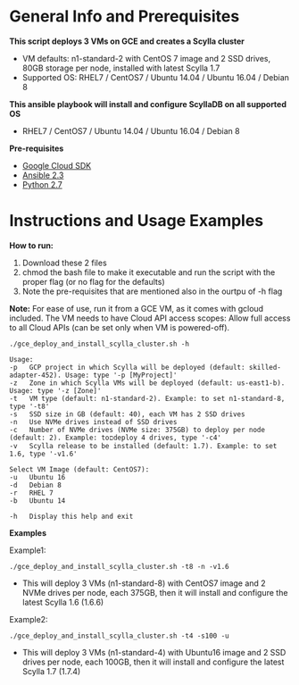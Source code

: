 General Info and Prerequisites
==============================

**This script deploys 3 VMs on GCE and creates a Scylla cluster**
- VM defaults: n1-standard-2 with CentOS 7 image and 2 SSD drives, 80GB storage per node, installed with latest Scylla 1.7
- Supported OS: RHEL7 / CentOS7 / Ubuntu 14.04 / Ubuntu 16.04 / Debian 8

**This ansible playbook will install and configure ScyllaDB on all supported OS**
- RHEL7 / CentOS7 / Ubuntu 14.04 / Ubuntu 16.04 / Debian 8

**Pre-requisites**
- [Google Cloud SDK](https://cloud.google.com/sdk/download)
- [Ansible 2.3](http://docs.ansible.com/ansible/intro_installation.html)
- [Python 2.7](https://www.python.org/download/releases/2.7/)



Instructions and Usage Examples
===============================

**How to run:**
1. Download these 2 files
2. chmod the bash file to make it executable and run the script with the proper flag (or no flag for the defaults)
3. Note the pre-requisites that are mentioned also in the ourtpu of -h flag

**Note:** For ease of use, run it from a GCE VM, as it comes with gcloud included. The VM needs to have
Cloud API access scopes: Allow full access to all Cloud APIs (can be set only when VM is powered-off).


```
./gce_deploy_and_install_scylla_cluster.sh -h

Usage:
-p   GCP project in which Scylla will be deployed (default: skilled-adapter-452). Usage: type '-p [MyProject]'
-z   Zone in which Scylla VMs will be deployed (default: us-east1-b). Usage: type '-z [Zone]'
-t   VM type (default: n1-standard-2). Example: to set n1-standard-8, type '-t8'
-s   SSD size in GB (default: 40), each VM has 2 SSD drives
-n   Use NVMe drives instead of SSD drives
-c   Number of NVMe drives (NVMe size: 375GB) to deploy per node (default: 2). Example: toםdeploy 4 drives, type '-c4'
-v   Scylla release to be installed (default: 1.7). Example: to set 1.6, type '-v1.6'

Select VM Image (default: CentOS7):
-u   Ubuntu 16
-d   Debian 8
-r   RHEL 7
-b   Ubuntu 14

-h   Display this help and exit
```

**Examples**

Example1:
```
./gce_deploy_and_install_scylla_cluster.sh -t8 -n -v1.6
```
- This will deploy 3 VMs (n1-standard-8) with CentOS7 image and 2 NVMe drives per node, each 375GB, then it will install and configure the latest Scylla 1.6 (1.6.6)

Example2:
```
./gce_deploy_and_install_scylla_cluster.sh -t4 -s100 -u
```
- This will deploy 3 VMs (n1-standard-4) with Ubuntu16 image and 2 SSD drives per node, each 100GB, then it will install and configure the latest Scylla 1.7 (1.7.4)


